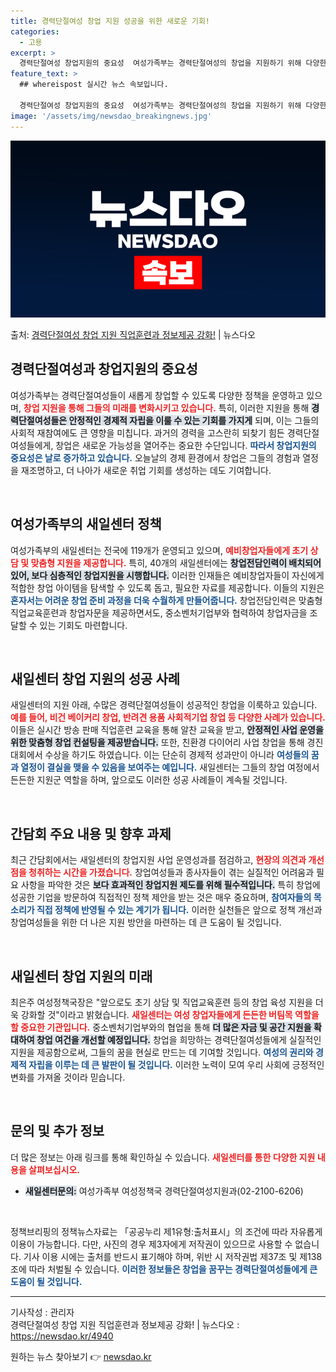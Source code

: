 ```yaml
---
title: 경력단절여성 창업 지원 성공을 위한 새로운 기회!
categories:
  - 고용
excerpt: >
  경력단절여성 창업지원의 중요성  여성가족부는 경력단절여성의 창업을 지원하기 위해 다양한 정책을 펼치고 있으며…
feature_text: >
  ## whereispost 실시간 뉴스 속보입니다.

  경력단절여성 창업지원의 중요성  여성가족부는 경력단절여성의 창업을 지원하기 위해 다양한 정책을 펼치고 있으며…
image: '/assets/img/newsdao_breakingnews.jpg'
---
```


![뉴스다오 속보](/assets/img/newsdao_breakingnews.jpg)

<p>출처: <a href="https://newsdao.kr/4940" rel="dofollow">경력단절여성 창업 지원 직업훈련과 정보제공 강화!</a> | 뉴스다오</p>

<h2 data-ke-size="size26">경력단절여성과 창업지원의 중요성</h2>

<p data-ke-size="size16">여성가족부는 경력단절여성들이 새롭게 창업할 수 있도록 다양한 정책을 운영하고 있으며, <b><span style="color: #ee2323;">창업 지원을 통해 그들의 미래를 변화시키고 있습니다.</span></b> 특히, 이러한 지원을 통해 <b><span style="background-color: #21538527;">경력단절여성들은 안정적인 경제적 자립을 이룰 수 있는 기회를 가지게</span></b> 되며, 이는 그들의 사회적 재참여에도 큰 영향을 미칩니다. 과거의 경력을 고스란히 되찾기 힘든 경력단절여성들에게, 창업은 새로운 가능성을 열어주는 중요한 수단입니다. <b><span style="color: #1a5490;">따라서 창업지원의 중요성은 날로 증가하고 있습니다.</span></b> 오늘날의 경제 환경에서 창업은 그들의 경험과 열정을 재조명하고, 더 나아가 새로운 취업 기회를 생성하는 데도 기여합니다.</p>

<p data-ke-size="size16">&nbsp;</p>

<h2 data-ke-size="size26">여성가족부의 새일센터 정책</h2>

<p data-ke-size="size16">여성가족부의 새일센터는 전국에 119개가 운영되고 있으며, <b><span style="color: #ee2323;">예비창업자들에게 초기 상담 및 맞춤형 지원을 제공합니다.</span></b> 특히, 40개의 새일센터에는 <b><span style="background-color: #21538527;">창업전담인력이 배치되어 있어, 보다 심층적인 창업지원을 시행합니다.</span></b> 이러한 인재들은 예비창업자들이 자신에게 적합한 창업 아이템을 탐색할 수 있도록 돕고, 필요한 자료를 제공합니다. 이들의 지원은 <b><span style="color: #1a5490;">혼자서는 어려운 창업 준비 과정을 더욱 수월하게 만들어줍니다.</span></b> 창업전담인력은 맞춤형 직업교육훈련과 창업자문을 제공하면서도, 중소벤처기업부와 협력하여 창업자금을 조달할 수 있는 기회도 마련합니다.</p>

<p data-ke-size="size16">&nbsp;</p>

<h2 data-ke-size="size26">새일센터 창업 지원의 성공 사례</h2>

<p data-ke-size="size16">새일센터의 지원 아래, 수많은 경력단절여성들이 성공적인 창업을 이룩하고 있습니다. <b><span style="color: #ee2323;">예를 들어, 비건 베이커리 창업, 반려견 용품 사회적기업 창업 등 다양한 사례가 있습니다.</span></b> 이들은 실시간 방송 판매 직업훈련 교육을 통해 알찬 교육을 받고, <b><span style="background-color: #21538527;">안정적인 사업 운영을 위한 맞춤형 창업 컨설팅을 제공받습니다.</span></b> 또한, 친환경 다이어리 사업 창업을 통해 경진대회에서 수상을 하기도 하였습니다. 이는 단순히 경제적 성과만이 아니라 <b><span style="color: #1a5490;">여성들의 꿈과 열정이 결실을 맺을 수 있음을 보여주는 예입니다.</span></b> 새일센터는 그들의 창업 여정에서 든든한 지원군 역할을 하며, 앞으로도 이러한 성공 사례들이 계속될 것입니다.</p>

<p data-ke-size="size16">&nbsp;</p>

<h2 data-ke-size="size26">간담회 주요 내용 및 향후 과제</h2>

<p data-ke-size="size16">최근 간담회에서는 새일센터의 창업지원 사업 운영성과를 점검하고, <b><span style="color: #ee2323;">현장의 의견과 개선 점을 청취하는 시간을 가졌습니다.</span></b> 창업여성들과 종사자들이 겪는 실질적인 어려움과 필요 사항을 파악한 것은 <b><span style="background-color: #21538527;">보다 효과적인 창업지원 제도를 위해 필수적입니다.</span></b> 특히 창업에 성공한 기업을 방문하여 직접적인 정책 제안을 받는 것은 매우 중요하며, <b><span style="color: #1a5490;">참여자들의 목소리가 직접 정책에 반영될 수 있는 계기가 됩니다.</span></b> 이러한 실천들은 앞으로 정책 개선과 창업여성들을 위한 더 나은 지원 방안을 마련하는 데 큰 도움이 될 것입니다.</p>

<p data-ke-size="size16">&nbsp;</p>

<h2 data-ke-size="size26">새일센터 창업 지원의 미래</h2>

<p data-ke-size="size16">최은주 여성정책국장은 "앞으로도 초기 상담 및 직업교육훈련 등의 창업 육성 지원을 더욱 강화할 것"이라고 밝혔습니다. <b><span style="color: #ee2323;">새일센터는 여성 창업자들에게 든든한 버팀목 역할을 할 중요한 기관입니다.</span></b> 중소벤처기업부와의 협업을 통해 <b><span style="background-color: #21538527;">더 많은 자금 및 공간 지원을 확대하여 창업 여건을 개선할 예정입니다.</span></b> 창업을 희망하는 경력단절여성들에게 실질적인 지원을 제공함으로써, 그들의 꿈을 현실로 만드는 데 기여할 것입니다. <b><span style="color: #1a5490;">여성의 권리와 경제적 자립을 이루는 데 큰 발판이 될 것입니다.</span></b> 이러한 노력이 모여 우리 사회에 긍정적인 변화를 가져올 것이라 믿습니다.</p>

<p data-ke-size="size16">&nbsp;</p>

<h2 data-ke-size="size26">문의 및 추가 정보</h2>

<p data-ke-size="size16">더 많은 정보는 아래 링크를 통해 확인하실 수 있습니다. <b><span style="color: #ee2323;">새일센터를 통한 다양한 지원 내용을 살펴보십시오.</span></b></p>

<ul>
<li><b><span style="background-color: #21538527;">새일센터문의:</span></b> 여성가족부 여성정책국 경력단절여성지원과(02-2100-6206)</li>
</ul>

<p data-ke-size="size16">&nbsp;</p>

<p data-ke-size="size16">정책브리핑의 정책뉴스자료는 「공공누리 제1유형:출처표시」의 조건에 따라 자유롭게 이용이 가능합니다. 다만, 사진의 경우 제3자에게 저작권이 있으므로 사용할 수 없습니다. 기사 이용 시에는 출처를 반드시 표기해야 하며, 위반 시 저작권법 제37조 및 제138조에 따라 처벌될 수 있습니다. <b><span style="color: #1a5490;">이러한 정보들은 창업을 꿈꾸는 경력단절여성들에게 큰 도움이 될 것입니다.</span></b></p>

<hr />

<p data-ke-size="size16">기사작성 : 관리자<br />경력단절여성 창업 지원 직업훈련과 정보제공 강화! | 뉴스다오  : <a href="https://newsdao.kr/4940">https://newsdao.kr/4940</a></p> 

원하는 뉴스 찾아보기 👉 <a href="https://newsdao.kr" rel="dofollow">newsdao.kr</a>


